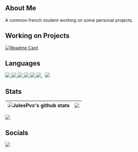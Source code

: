 ## About Me
A common french student working on some personal projects.

## Working on Projects
[![Readme Card](https://github-readme-stats.vercel.app/api/pin/?username=JulesPvx&repo=lycee-connecte-app&theme=github_dark)](https://github.com/JulesPvx/lycee-connecte-app)

## Languages
<p align="left"> 
    <a href="https://www.java.com" target="_blank"> <img src="https://img.icons8.com/color/48/000000/java-coffee-cup-logo.png"/> </a>
    <a href="https://developer.mozilla.org/en-US/docs/Web/JavaScript" target="_blank"> <img src="https://img.icons8.com/color/48/000000/javascript.png"/> </a> 
    <a href="https://www.w3.org/html/" target="_blank"> <img src="https://img.icons8.com/color/48/000000/html-5.png"/> </a> 
    <a href="https://www.w3schools.com/css/" target="_blank"> <img src="https://img.icons8.com/color/48/000000/css3.png"/> </a> 
    <a href="https://www.python.org" target="_blank"> <img src="https://img.icons8.com/color/48/000000/python.png"/> </a> 
    <a style="padding-right:8px;" href="https://nodejs.org" target="_blank"> <img src="https://img.icons8.com/color/48/000000/nodejs.png"/> </a>
    <a style="padding-right:8px;" href="https://kotlinlang.org/" target="_blank"> <img src="https://img.icons8.com/color/48/000000/kotlin.png"/> </a> 
</p>

## Stats

| <img align="center" src="https://github-readme-stats.vercel.app/api?username=JulesPvx&show_icons=true&include_all_commits=true&theme=github_dark&hide_border=true" alt="JulesPvx's github stats" /> | <img align="center" src="https://github-readme-stats.vercel.app/api/top-langs/?username=JulesPvx&layout=compact&theme=github_dark&hide_border=true" /> |
| ------------- | ------------- |

<img align="center" src="https://activity-graph.herokuapp.com/graph?username=JulesPvx&theme=react-dark" />

## Socials
<p align="left">

<a href = "https://www.instagram.com/jules.pvx/" target="_blank"><img src="https://img.icons8.com/fluent/48/000000/instagram-new.png"/></a>

</p>
